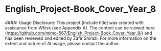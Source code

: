 # English_Project-Book_Cover_Year_8

###AI Usage Disclosure: This project [include title] was created with assistance from Whisk (see Appendix A). The content can be viewed here (https://github.com/mimo-567/English_Project-Book_Cover_Year_8/) and has been reviewed and edited by Zafir Shirazi. For more information on the extent and nature of AI usage, please contact the author. 
